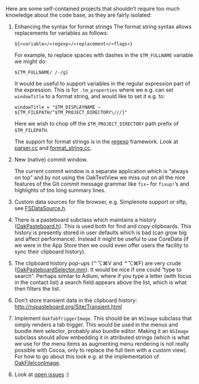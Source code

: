 Here are some self-contained projects that shouldn’t require too much knowledge about the code base, as they are fairly isolated:

1.	Enhancing the syntax for format strings 
	The format string syntax allows replacements for variables as follows:

		${«variable»/«regexp»/«replacement»/«flags»}

	For example, to replace spaces with dashes in the `$TM_FULLNAME` variable we might do:

		${TM_FULLNAME/ /-/g}

	It would be useful to support variables in the regular expression part of the expression. This is for `.tm_properties` where we e.g. can set `windowTitle` to a format string, and would like to set it e.g. to:

		windowTitle = "$TM_DISPLAYNAME — ${TM_FILEPATH/^$TM_PROJECT_DIRECTORY\///}"

	Here we wish to chop off the `$TM_PROJECT_DIRECTORY` path prefix of `$TM_FILEPATH`.

	The support for format strings is in the [regexp][] framework. Look at [parser.cc][] and [format_string.cc][].

2.	New (native) commit window.

	The current commit window is a separate application which is “always on top” and by not using the OakTextView we miss out on all the nice features of the Git commit message grammar like `fix→` for `fixup!`’s and highlights of too long summary lines.

6.	Custom data sources for file browser, e.g. Simplenote support or sftp, see [FSDataSource.h][].

7.  There is a pasteboard subclass which maintains a history ([OakPasteboard.h][]). This is used both for find and copy clipboards. This history is presently stored in user defaults which is bad (can grow big and affect performance). Instead it might be useful to use CoreData (if we were in the App Store then we could even offer users the facility to sync their clipboard history).

8.  The clipboard history pop-ups (⌃⌥⌘V and ⌃⌥⌘F) are very crude ([OakPasteboardSelector.mm][]). It would be nice if one could “type to search”. Perhaps similar to Adium, where if you type a letter (with focus in the contact list) a search field appears above the list, which is what then filters the list.

9.  Don’t store transient data in the clipboard history: <http://nspasteboard.org/Site/Transient.html>

12. Implement `OakTabTriggerImage`. This should be an `NSImage` subclass that simply renders a tab trigger. This would be used in the menus and bundle item selector, probably also bundle editor. Making it an `NSImage` subclass should allow embedding it in attributed strings (which is what we use for the menu items as augmenting menu rendering is not really possible with Cocoa, only to replace the full item with a custom view). For how to go about this look e.g. at the implementation of [OakFileIconImage][].

13. Look at [open issues][] :)

[regexp]:           https://github.com/textmate/textmate/tree/master/Frameworks/regexp
[parser.cc]:        https://github.com/textmate/textmate/blob/master/Frameworks/regexp/src/parser.cc
[format_string.cc]: https://github.com/textmate/textmate/blob/master/Frameworks/regexp/src/format_string.cc
[FSDataSource.h]:   https://github.com/textmate/textmate/blob/master/Frameworks/OakFileBrowser/src/io/FSDataSource.h
[OakPasteboard.h]:  https://github.com/textmate/textmate/blob/master/Frameworks/OakAppKit/src/OakPasteboard.h
[OakPasteboardSelector.mm]: https://github.com/textmate/textmate/blob/master/Frameworks/OakAppKit/src/OakPasteboardSelector.mm
[open issues]:      https://github.com/textmate/textmate/issues
[OakFileIconImage]: https://github.com/textmate/textmate/blob/master/Frameworks/OakAppKit/src/OakFileIconImage.mm
